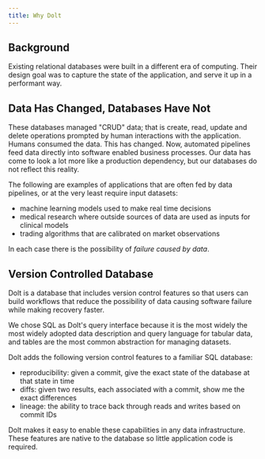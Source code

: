 ```yaml
---
title: Why Dolt
---
```


## Background
Existing relational databases were built in a different era of computing. Their design goal was to capture the state of the application, and serve it up in a performant way.

## Data Has Changed, Databases Have Not
These databases managed "CRUD" data; that is create, read, update and delete operations prompted by human interactions with the application. Humans consumed the data. This has changed. Now, automated pipelines feed data directly into software enabled business processes. Our data has come to look a lot more like a production dependency, but our databases do not reflect this reality.

The following are examples of applications that are often fed by data pipelines, or at the very least require input datasets:
- machine learning models used to make real time decisions
- medical research where outside sources of data are used as inputs for clinical models
- trading algorithms that are calibrated on market observations

In each case there is the possibility of _failure caused by data_.

## Version Controlled Database
Dolt is a database that includes version control features so that users can build workflows that reduce the possibility of data causing software failure while making recovery faster.

We chose SQL as Dolt's query interface because it is the most widely the most widely adopted data description and query language for tabular data, and tables are the most common abstraction for managing datasets.

Dolt adds the following version control features to a familiar SQL database:
- reproducibility: given a commit, give the exact state of the database at that state in time
- diffs: given two results, each associated with a commit, show me the exact differences
- lineage: the ability to trace back through reads and writes based on commit IDs

Dolt makes it easy to enable these capabilities in any data infrastructure. These features are native to the database so little application code is required.
